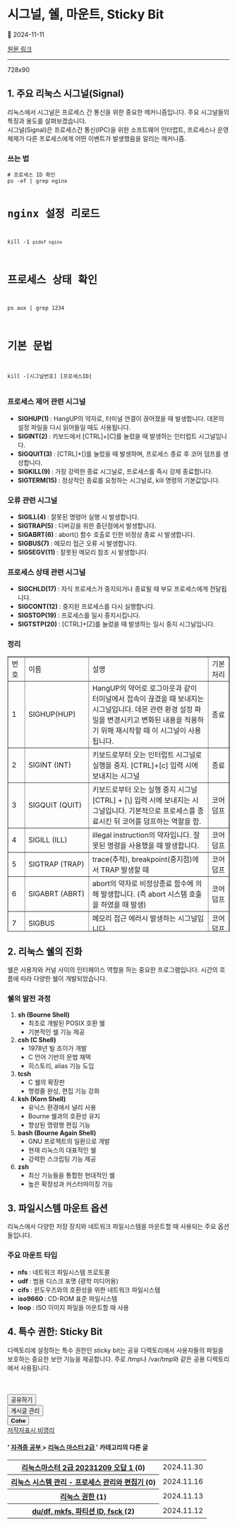 # 시그널, 쉘, 마운트, Sticky Bit

📅 2024-11-11

[원문 링크](https://code-chy.tistory.com/181)

---

<div class="area_view" id="article-view">
 <!-- System - START -->
 <div class="revenue_unit_wrap">
  <div class="revenue_unit_item adfit">
   <div class="revenue_unit_info">
    728x90
   </div>
   <ins class="kakao_ad_area" data-ad-height="90px" data-ad-unit="DAN-nP21vcNIK4cPjSVz" data-ad-width="728px" style="display: none;">
   </ins>
   <script async="async" src="//t1.daumcdn.net/kas/static/ba.min.js" type="text/javascript">
   </script>
  </div>
 </div>
 <!-- System - END -->
 <div class="contents_style">
  <h2 data-ke-size="size26">
   1. 주요 리눅스 시그널(Signal)
  </h2>
  <p data-ke-size="size16">
   리눅스에서 시그널은 프로세스 간 통신을 위한 중요한 메커니즘입니다. 주요 시그널들의 특징과 용도를 살펴보겠습니다.
   <br/>
   시그널(Signal)은 프로세스간 통신(IPC)을 위한 소프트웨어 인터럽트, 프로세스나 운영체제가 다른 프로세스에게 어떤 이벤트가 발생했음을 알리는 메커니즘.
  </p>
  <h3 data-ke-size="size23">
   쓰는 법
  </h3>
  <pre class="perl"><code># 프로세스 ID 확인
ps -ef | grep nginx

# nginx 설정 리로드
kill -1 `pidof nginx`

# 프로세스 상태 확인
ps aux | grep 1234

# 기본 문법
kill -[시그널번호] [프로세스ID]</code></pre>
  <h3 data-ke-size="size23">
   프로세스 제어 관련 시그널
  </h3>
  <ul data-ke-list-type="disc" style="list-style-type: disc;">
   <li>
    <b>
     SIGHUP(1)
    </b>
    : HangUP의 약자로, 터미널 연결이 끊어졌을 때 발생합니다. 데몬의 설정 파일을 다시 읽어들일 때도 사용됩니다.
   </li>
   <li>
    <b>
     SIGINT(2)
    </b>
    : 키보드에서 [CTRL]+[C]를 눌렀을 때 발생하는 인터럽트 시그널입니다.
   </li>
   <li>
    <b>
     SIGQUIT(3)
    </b>
    : [CTRL]+[]를 눌렀을 때 발생하며, 프로세스 종료 후 코어 덤프를 생성합니다.
   </li>
   <li>
    <b>
     SIGKILL(9)
    </b>
    : 가장 강력한 종료 시그널로, 프로세스를 즉시 강제 종료합니다.
   </li>
   <li>
    <b>
     SIGTERM(15)
    </b>
    : 정상적인 종료를 요청하는 시그널로, kill 명령의 기본값입니다.
   </li>
  </ul>
  <h3 data-ke-size="size23">
   오류 관련 시그널
  </h3>
  <ul data-ke-list-type="disc" style="list-style-type: disc;">
   <li>
    <b>
     SIGILL(4)
    </b>
    : 잘못된 명령어 실행 시 발생합니다.
   </li>
   <li>
    <b>
     SIGTRAP(5)
    </b>
    : 디버깅을 위한 중단점에서 발생합니다.
   </li>
   <li>
    <b>
     SIGABRT(6)
    </b>
    : abort() 함수 호출로 인한 비정상 종료 시 발생합니다.
   </li>
   <li>
    <b>
     SIGBUS(7)
    </b>
    : 메모리 접근 오류 시 발생합니다.
   </li>
   <li>
    <b>
     SIGSEGV(11)
    </b>
    : 잘못된 메모리 참조 시 발생합니다.
   </li>
  </ul>
  <h3 data-ke-size="size23">
   프로세스 상태 관련 시그널
  </h3>
  <ul data-ke-list-type="disc" style="list-style-type: disc;">
   <li>
    <b>
     SIGCHLD(17)
    </b>
    : 자식 프로세스가 중지되거나 종료될 때 부모 프로세스에게 전달됩니다.
   </li>
   <li>
    <b>
     SIGCONT(12)
    </b>
    : 중지된 프로세스를 다시 실행합니다.
   </li>
   <li>
    <b>
     SIGSTOP(19)
    </b>
    : 프로세스를 일시 중지시킵니다.
   </li>
   <li>
    <b>
     SIGTSTP(20)
    </b>
    : [CTRL]+[Z]를 눌렀을 때 발생하는 일시 중지 시그널입니다.
   </li>
  </ul>
  <h3 data-ke-size="size23">
   정리
  </h3>
  <p data-ke-size="size16">
  </p>
  <table border="1" data-ke-align="alignLeft" style="border-collapse: collapse; width: 100%; height: 624px;">
   <tbody>
    <tr style="height: 21px;">
     <td style="width: 6.04651%; height: 21px;">
      번호
     </td>
     <td style="width: 10.1163%; height: 21px;">
      이름
     </td>
     <td style="width: 72.4419%; height: 21px;">
      설명
     </td>
     <td style="width: 11.2791%; height: 21px;">
      기본처리
     </td>
    </tr>
    <tr style="height: 64px;">
     <td style="width: 6.04651%; height: 64px;">
      1
     </td>
     <td style="width: 10.1163%; height: 64px;">
      SIGHUP(HUP)
     </td>
     <td style="width: 72.4419%; height: 64px;">
      HangUP의 약어로 로그아웃과 같이 터미널에서 접속이 끊겼을 때 보내지는 시그널입니다. 데몬 관련 환경 설정 파일을 변경시키고 변화된 내용을 적용하기 위해 재시작할 때 이 시그널이 사용됩니다.
     </td>
     <td style="width: 11.2791%; height: 64px;">
      종료
     </td>
    </tr>
    <tr style="height: 35px;">
     <td style="width: 6.04651%; height: 35px;">
      2
     </td>
     <td style="width: 10.1163%; height: 35px;">
      SIGINT (INT)
     </td>
     <td style="width: 72.4419%; height: 35px;">
      키보드로부터 오는 인터럽트 시그널로 실행을 중지. [CTRL]+[c] 입력 시에 보내지는 시그널
     </td>
     <td style="width: 11.2791%; height: 35px;">
      종료
     </td>
    </tr>
    <tr style="height: 42px;">
     <td style="width: 6.04651%; height: 42px;">
      3
     </td>
     <td style="width: 10.1163%; height: 42px;">
      SIGQUIT (QUIT)
     </td>
     <td style="width: 72.4419%; height: 42px;">
      키보드로부터 오는 실행 중지 시그널 [CTRL] + [\] 입력 시에 보내지는 시그널입니다. 기본적으로 프로세스를 종료시킨 뒤 코어를 덤프하는 역할을 함.
     </td>
     <td style="width: 11.2791%; height: 42px;">
      코어덤프
     </td>
    </tr>
    <tr style="height: 35px;">
     <td style="width: 6.04651%; height: 35px;">
      4
     </td>
     <td style="width: 10.1163%; height: 35px;">
      SIGILL (ILL)
     </td>
     <td style="width: 72.4419%; height: 35px;">
      illegal instruction의 약자입니다. 잘못된 명령을 사용했을 때 발생합니다.
     </td>
     <td style="width: 11.2791%; height: 35px;">
      코어덤프
     </td>
    </tr>
    <tr style="height: 35px;">
     <td style="width: 6.04651%; height: 35px;">
      5
     </td>
     <td style="width: 10.1163%; height: 35px;">
      SIGTRAP (TRAP)
     </td>
     <td style="width: 72.4419%; height: 35px;">
      trace(추적), breakpoint(중지점)에서 TRAP 발생할 때
     </td>
     <td style="width: 11.2791%; height: 35px;">
      코어덤프
     </td>
    </tr>
    <tr style="height: 42px;">
     <td style="width: 6.04651%; height: 42px;">
      6
     </td>
     <td style="width: 10.1163%; height: 42px;">
      SIGABRT (ABRT)
     </td>
     <td style="width: 72.4419%; height: 42px;">
      abort의 약자로 비정상종료 함수에 의해 발생합니다. (즉 abort 시스템 호출을 하였을 때 발생)
     </td>
     <td style="width: 11.2791%; height: 42px;">
      코어덤프
     </td>
    </tr>
    <tr style="height: 21px;">
     <td style="width: 6.04651%; height: 21px;">
      7
     </td>
     <td style="width: 10.1163%; height: 21px;">
      SIGBUS
     </td>
     <td style="width: 72.4419%; height: 21px;">
      메모리 접근 에러시 발생하는 시그널입니다.
     </td>
     <td style="width: 11.2791%; height: 21px;">
      코어덤프
     </td>
    </tr>
    <tr style="height: 56px;">
     <td style="width: 6.04651%; height: 56px;">
      9
     </td>
     <td style="width: 10.1163%; height: 56px;">
      SIGKILL (KILL) ⇒ kill -9
     </td>
     <td style="width: 72.4419%; height: 56px;">
      KILL! 무조건 종료, 즉 프로세스를 강제로 종료시키는 시그널!
     </td>
     <td style="width: 11.2791%; height: 56px;">
      종료
     </td>
    </tr>
    <tr style="height: 42px;">
     <td style="width: 6.04651%; height: 42px;">
      11
     </td>
     <td style="width: 10.1163%; height: 42px;">
      SIGSEGV
     </td>
     <td style="width: 72.4419%; height: 42px;">
      invalid memory reference
     </td>
     <td style="width: 11.2791%; height: 42px;">
      종료 + 코어덤프
     </td>
    </tr>
    <tr style="height: 56px;">
     <td style="width: 6.04651%; height: 56px;">
      15
     </td>
     <td style="width: 10.1163%; height: 56px;">
      SIGTERM(TERM) ⇒ kill -15
     </td>
     <td style="width: 72.4419%; height: 56px;">
      Terminate의 약자로 가능한 정상 종료시키는 시그널로 kill 명령의 기본 시그널입니다.
     </td>
     <td style="width: 11.2791%; height: 56px;">
      종료
     </td>
    </tr>
    <tr style="height: 42px;">
     <td style="width: 6.04651%; height: 42px;">
      17
     </td>
     <td style="width: 10.1163%; height: 42px;">
      SIGCHLD (child)
     </td>
     <td style="width: 72.4419%; height: 42px;">
      자식 프로세스가 stop 되거나 종료되었을 때 부모에게 전달되는 신호입니다. (멀티 프로세스 코딩에서 자세한 사용법은 배울 거..)
     </td>
     <td style="width: 11.2791%; height: 42px;">
      무시
     </td>
    </tr>
    <tr style="height: 35px;">
     <td style="width: 6.04651%; height: 35px;">
      12
     </td>
     <td style="width: 10.1163%; height: 35px;">
      SIGCONT (CONT)
     </td>
     <td style="width: 72.4419%; height: 35px;">
      Continue의 약자로 STOP 시그널에 의해 정지된 프로세스를 다시 실행시킬 때 사용됩니다.
     </td>
     <td style="width: 11.2791%; height: 35px;">
      재시작
     </td>
    </tr>
    <tr style="height: 35px;">
     <td style="width: 6.04651%; height: 35px;">
      19
     </td>
     <td style="width: 10.1163%; height: 35px;">
      SIGSTOP (STOP)
     </td>
     <td style="width: 72.4419%; height: 35px;">
      터미널에서 입력된 정지 시그널입니다. SIGCONT로 재실행시킬 수 있습니다.
     </td>
     <td style="width: 11.2791%; height: 35px;">
      중지
     </td>
    </tr>
    <tr style="height: 42px;">
     <td style="width: 6.04651%; height: 42px;">
      20
     </td>
     <td style="width: 10.1163%; height: 42px;">
      SIGTSTP (TSTP)
     </td>
     <td style="width: 72.4419%; height: 42px;">
      실행 정지 후 다시 실행을 계속하기 위해 대기시키는 시그널입니다. [CTRL] + [z]를 입력했을 때 보내지는 시그널입니다. SIGCONT로 역시 다시 실행시킬 수 있습니다.
     </td>
     <td style="width: 11.2791%; height: 42px;">
      중지
     </td>
    </tr>
    <tr style="height: 21px;">
     <td style="width: 6.04651%; height: 21px;">
      29
     </td>
     <td style="width: 10.1163%; height: 21px;">
      SIGIO
     </td>
     <td style="width: 72.4419%; height: 21px;">
      비동기 입출력이 발생했을 경우 ! (I/O now possible!)
     </td>
     <td style="width: 11.2791%; height: 21px;">
      종료
     </td>
    </tr>
   </tbody>
  </table>
  <p data-ke-size="size16">
  </p>
  <h2 data-ke-size="size26">
   2. 리눅스 쉘의 진화
  </h2>
  <p data-ke-size="size16">
   쉘은 사용자와 커널 사이의 인터페이스 역할을 하는 중요한 프로그램입니다. 시간의 흐름에 따라 다양한 쉘이 개발되었습니다.
  </p>
  <h3 data-ke-size="size23">
   쉘의 발전 과정
  </h3>
  <ol data-ke-list-type="decimal" style="list-style-type: decimal;">
   <li>
    <b>
     sh (Bourne Shell)
    </b>
    <ul data-ke-list-type="disc" style="list-style-type: disc;">
     <li>
      최초로 개발된 POSIX 호환 쉘
     </li>
     <li>
      기본적인 쉘 기능 제공
     </li>
    </ul>
   </li>
   <li>
    <b>
     csh (C Shell)
    </b>
    <ul data-ke-list-type="disc" style="list-style-type: disc;">
     <li>
      1978년 빌 조이가 개발
     </li>
     <li>
      C 언어 기반의 문법 채택
     </li>
     <li>
      히스토리, alias 기능 도입
     </li>
    </ul>
   </li>
   <li>
    <b>
     tcsh
    </b>
    <ul data-ke-list-type="disc" style="list-style-type: disc;">
     <li>
      C 쉘의 확장판
     </li>
     <li>
      명령줄 완성, 편집 기능 강화
     </li>
    </ul>
   </li>
   <li>
    <b>
     ksh (Korn Shell)
    </b>
    <ul data-ke-list-type="disc" style="list-style-type: disc;">
     <li>
      유닉스 환경에서 널리 사용
     </li>
     <li>
      Bourne 쉘과의 호환성 유지
     </li>
     <li>
      향상된 명령행 편집 기능
     </li>
    </ul>
   </li>
   <li>
    <b>
     bash (Bourne Again Shell)
    </b>
    <ul data-ke-list-type="disc" style="list-style-type: disc;">
     <li>
      GNU 프로젝트의 일환으로 개발
     </li>
     <li>
      현재 리눅스의 대표적인 쉘
     </li>
     <li>
      강력한 스크립팅 기능 제공
     </li>
    </ul>
   </li>
   <li>
    <b>
     zsh
    </b>
    <ul data-ke-list-type="disc" style="list-style-type: disc;">
     <li>
      최신 기능들을 통합한 현대적인 쉘
     </li>
     <li>
      높은 확장성과 커스터마이징 가능
     </li>
    </ul>
   </li>
  </ol>
  <h2 data-ke-size="size26">
   3. 파일시스템 마운트 옵션
  </h2>
  <p data-ke-size="size16">
   리눅스에서 다양한 저장 장치와 네트워크 파일시스템을 마운트할 때 사용되는 주요 옵션들입니다.
  </p>
  <h3 data-ke-size="size23">
   주요 마운트 타입
  </h3>
  <ul data-ke-list-type="disc" style="list-style-type: disc;">
   <li>
    <b>
     nfs
    </b>
    : 네트워크 파일시스템 프로토콜
   </li>
   <li>
    <b>
     udf
    </b>
    : 범용 디스크 포맷 (광학 미디어용)
   </li>
   <li>
    <b>
     cifs
    </b>
    : 윈도우즈와의 호환성을 위한 네트워크 파일시스템
   </li>
   <li>
    <b>
     iso9660
    </b>
    : CD-ROM 표준 파일시스템
   </li>
   <li>
    <b>
     loop
    </b>
    : ISO 이미지 파일을 마운트할 때 사용
   </li>
  </ul>
  <h2 data-ke-size="size26">
   4. 특수 권한: Sticky Bit
  </h2>
  <p data-ke-size="size16">
   디렉토리에 설정하는 특수 권한인 sticky bit는 공유 디렉토리에서 사용자들의 파일을 보호하는 중요한 보안 기능을 제공합니다. 주로 /tmp나 /var/tmp와 같은 공용 디렉토리에서 사용됩니다.
  </p>
 </div>
 <!-- System - START -->
 <!-- System - END -->
 <script async="" crossorigin="anonymous" onerror="changeAdsenseToAdfit()" src="https://pagead2.googlesyndication.com/pagead/js/adsbygoogle.js?client=ca-pub-9527582522912841">
 </script>
 <!-- inventory -->
 <ins class="adsbygoogle" data-ad-adfit-unit="DAN-HCZEy0KQLPMGnGuC" data-ad-client="ca-pub-9527582522912841" data-ad-format="auto" data-ad-slot="4947159016" data-ad-type="inventory" data-full-width-responsive="true" style="margin:50px 0; display:block">
 </ins>
 <script id="adsense_script">
  (adsbygoogle = window.adsbygoogle || []).push({});
 </script>
 <script>
  if(window.ObserveAdsenseUnfilledState !== undefined){ ObserveAdsenseUnfilledState(); }
 </script>
 <div class="container_postbtn #post_button_group">
  <div class="postbtn_like">
   <script>
    window.ReactionButtonType = 'reaction';
window.ReactionApiUrl = '//code-chy.tistory.com/reaction';
window.ReactionReqBody = {
    entryId: 181
}
   </script>
   <div class="wrap_btn" data-tistory-react-app="Reaction" id="reaction-181">
   </div>
   <div class="wrap_btn wrap_btn_share">
    <button aria-expanded="false" class="btn_post sns_btn btn_share" data-blog-title="Cohe" data-description="1. 주요 리눅스 시그널(Signal)리눅스에서 시그널은 프로세스 간 통신을 위한 중요한 메커니즘입니다. 주요 시그널들의 특징과 용도를 살펴보겠습니다.시그널(Signal)은 프로세스간 통신(IPC)을 위한 소프트웨어 인터럽트, 프로세스나 운영체제가 다른 프로세스에게 어떤 이벤트가 발생했음을 알리는 메커니즘.쓰는 법# 프로세스 ID 확인ps -ef | grep nginx# nginx 설정 리로드kill -1 `pidof nginx`# 프로세스 상태 확인ps aux | grep 1234# 기본 문법kill -[시그널번호] [프로세스ID]프로세스 제어 관련 시그널SIGHUP(1): HangUP의 약자로, 터미널 연결이 끊어졌을 때 발생합니다. 데몬의 설정 파일을 다시 읽어들일 때도 사용됩니다.SIGINT(2).." data-pc-url="https://code-chy.tistory.com/181" data-profile-image="https://tistory1.daumcdn.net/tistory/5646409/attach/8bf562b73e38446a9f0bb065fc30f867" data-profile-name="코헤0121" data-relative-pc-url="/181" data-thumbnail-url="https://t1.daumcdn.net/tistory_admin/static/images/openGraph/opengraph.png" data-title="시그널, 쉘, 마운트, Sticky Bit" type="button">
     <span class="ico_postbtn ico_share">
      공유하기
     </span>
    </button>
    <div class="layer_post" id="tistorySnsLayer">
    </div>
   </div>
   <div class="wrap_btn wrap_btn_etc" data-category-visibility="public" data-entry-id="181" data-entry-visibility="public">
    <button aria-expanded="false" class="btn_post btn_etc2" type="button">
     <span class="ico_postbtn ico_etc">
      게시글 관리
     </span>
    </button>
    <div class="layer_post" id="tistoryEtcLayer">
    </div>
   </div>
  </div>
  <button class="btn_menu_toolbar btn_subscription #subscribe" data-blog-id="5646409" data-device="web_pc" data-tiara-action-name="구독 버튼_클릭" data-url="https://code-chy.tistory.com/181" type="button">
   <em class="txt_state">
   </em>
   <strong class="txt_tool_id">
    Cohe
   </strong>
   <span class="img_common_tistory ico_check_type1">
   </span>
  </button>
  <div class="postbtn_ccl" data-ccl-derive="1" data-ccl-type="6">
   <a class="link_ccl" href="https://creativecommons.org/licenses/by-nc/4.0/deed.ko" rel="license" target="_blank">
    <span class="bundle_ccl">
     <span class="ico_postbtn ico_ccl1">
      저작자표시
     </span>
     <span class="ico_postbtn ico_ccl2">
      비영리
     </span>
    </span>
   </a>
  </div>
  <!--
            <rdf:RDF xmlns="https://web.resource.org/cc/" xmlns:dc="https://purl.org/dc/elements/1.1/" xmlns:rdf="https://www.w3.org/1999/02/22-rdf-syntax-ns#">
                <Work rdf:about="">
                    <license rdf:resource="https://creativecommons.org/licenses/by-nc/4.0/deed.ko" />
                </Work>
                <License rdf:about="https://creativecommons.org/licenses/by-nc/4.0/deed.ko">
                    <permits rdf:resource="https://web.resource.org/cc/Reproduction"/>
                    <permits rdf:resource="https://web.resource.org/cc/Distribution"/>
                    <requires rdf:resource="https://web.resource.org/cc/Notice"/>
                    <requires rdf:resource="https://web.resource.org/cc/Attribution"/>
                    <permits rdf:resource="https://web.resource.org/cc/DerivativeWorks"/>
<prohibits rdf:resource="https://web.resource.org/cc/CommercialUse"/>

                </License>
            </rdf:RDF>
            -->
  <div data-tistory-react-app="SupportButton">
  </div>
 </div>
 <!-- PostListinCategory - START -->
 <div class="another_category another_category_color_gray">
  <h4>
   '
   <a href="/category/%EC%9E%90%EA%B2%A9%EC%A6%9D%20%EA%B3%B5%EB%B6%80">
    자격증 공부
   </a>
   &gt;
   <a href="/category/%EC%9E%90%EA%B2%A9%EC%A6%9D%20%EA%B3%B5%EB%B6%80/%EB%A6%AC%EB%88%85%EC%8A%A4%20%EB%A7%88%EC%8A%A4%ED%84%B0%202%EA%B8%89">
    리눅스 마스터 2급
   </a>
   ' 카테고리의 다른 글
  </h4>
  <table>
   <tr>
    <th>
     <a href="/187">
      리눅스마스터 2급 20231209 오답 1
     </a>
     <span>
      (0)
     </span>
    </th>
    <td>
     2024.11.30
    </td>
   </tr>
   <tr>
    <th>
     <a href="/185">
      리눅스 시스템 관리 - 프로세스 관리와 편집기
     </a>
     <span>
      (0)
     </span>
    </th>
    <td>
     2024.11.16
    </td>
   </tr>
   <tr>
    <th>
     <a href="/184">
      리눅스 권한
     </a>
     <span>
      (1)
     </span>
    </th>
    <td>
     2024.11.13
    </td>
   </tr>
   <tr>
    <th>
     <a href="/183">
      du/df, mkfs, 파티션 ID, fsck
     </a>
     <span>
      (2)
     </span>
    </th>
    <td>
     2024.11.12
    </td>
   </tr>
  </table>
 </div>
 <!-- PostListinCategory - END -->
</div>
